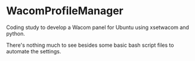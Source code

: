 # WacomProfileManager
Coding study to develop a Wacom panel for Ubuntu using xsetwacom and python. 

There's nothing much to see besides some basic bash script files to automate the settings.
